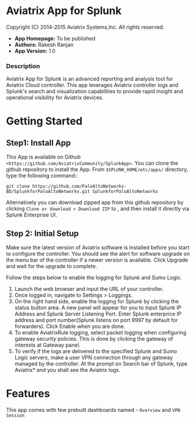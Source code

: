 Aviatrix App for Splunk
=================================
Copyright (C) 2014-2015 Aviatrix Systems,Inc. All rights reserved.

* **App Homepage:** To be published
* **Authors:** Rakesh Ranjan
* **App Version:** 1.0

### Description ###
Aviatrix App for Splunk is an advanced reporting and analysis tool for Aviatrix Cloud controller. This app leverages Aviatrix controller logs and Splunk's search and visualization capabilities to provide rapid insight and operational visibility for Aviatrix devices.

Getting Started
===============

Step1: Install App
------------------

This App is available on Github `<https://github.com/AviatrixCommunity/SplunkApp>`.
You can clone the github repository to install the App.
From ``$SPLUNK_HOME/etc/apps/`` directory, type the following command::
  
    git clone https://github.com/PaloAltoNetworks-BD/SplunkforPaloAltoNetworks.git SplunkforPaloAltoNetworks

Alternatively you can download zipped app from this github repository by clicking `Clone or download > Download ZIP` to , and then install it directly via Splunk Enterprise UI.



Step 2: Initial Setup
---------------------
Make sure the latest version of Aviatrix software is installed before you start to configure the controller. You
should see the alert for software upgrade on the menu bar of the controller if a newer version is available.
Click Upgrade and wait for the upgrade to complete.

Follow the steps below to enable the logging for Splunk and Sumo Logic.

1. Launch the web browser and input the URL of your controller.
2. Once logged in, navigate to Settings > Loggings.
3. On the right hand side, enable the logging for Splunk by clicking the status button area. A new panel will appear for you to input Splunk IP Address and Splunk Server Listening Port. Enter Splunk enterprice IP address and port number(Splunk listens on port 9997 by default for forwarders). Click Enable when you are done.
4. To enable AviatrixRule logging, select packet logging when configuring gateway security policies. This is done by clicking the gateway of interests at Gateway panel.
5. To verify if the logs are delivered to the specified Splunk and Sumo Logic servers, make a user VPN connection through any gateway managed by the controller. At the prompt on Search bar of Splunk, type Aviatrix* and you shall see the Aviatrix logs.

Features
========
This app comes with few prebuilt dashboards named - `Overview` and `VPN Session`